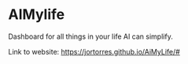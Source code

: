 # AIMylife
Dashboard for all things in your life AI can simplify.

Link to website: https://jortorres.github.io/AiMyLife/#
